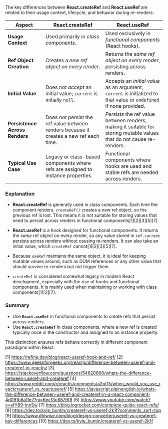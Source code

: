 The key differences between **React.createRef** and **React.useRef** are related to their usage context, lifecycle, and
behavior during re-renders:

| Aspect                         | React.createRef                                                                          | React.useRef                                                                                                          |
| ------------------------------ | ---------------------------------------------------------------------------------------- | --------------------------------------------------------------------------------------------------------------------- |
| **Usage Context**              | Used primarily in _class components_.                                                    | Used exclusively in _functional components_ (React hooks).                                                            |
| **Ref Object Creation**        | Creates a _new ref object on every render_.                                              | Returns the _same ref object on every render_, persisting across renders.                                             |
| **Initial Value**              | Does _not accept_ an initial value; `current` is initially `null`.                       | Accepts an _initial value_ as an argument; `current` is initialized to that value or `undefined` if none provided.    |
| **Persistence Across Renders** | Does _not_ persist the ref value between renders because it creates a new ref each time. | _Persists_ the ref value between renders, making it suitable for storing mutable values that do not cause re-renders. |
| **Typical Use Case**           | Legacy or class-based components where refs are assigned to instance properties.         | Functional components where hooks are used and stable refs are needed across renders.                                 |

### Explanation

- **React.createRef** is generally used in class components. Each time the component renders, `createRef()` creates a new ref
  object, so the previous ref is lost. This means it is not suitable for storing values that need to persist across renders
  in functional components[1][2][3][5][7].

- **React.useRef** is a hook designed for functional components. It returns the _same_ ref object on every render, so any
  value stored in `ref.current` persists across renders without causing re-renders. It can also take an initial value, which
  `createRef` cannot[1][2][3][5][7].

- Because `useRef` maintains the same object, it is ideal for keeping mutable values around, such as DOM references or any
  other value that should survive re-renders but not trigger them.

- `createRef` is considered somewhat legacy in modern React development, especially with the rise of hooks and functional
  components. It is mainly used when maintaining or working with class components[1][2][7].

### Summary

- Use **`React.useRef`** in functional components to create refs that persist across renders.
- Use **`React.createRef`** in class components, where a new ref is created typically once in the constructor and assigned to
  an instance property.

This distinction ensures refs behave correctly in different component paradigms within React.

[1] https://refine.dev/blog/react-useref-hook-and-ref/ [2]
https://www.geeksforgeeks.org/reactjs/difference-between-useref-and-createref-in-reactjs/ [3]
https://stackoverflow.com/questions/54620698/whats-the-difference-between-useref-and-createref [4]
https://www.reddit.com/r/reactjs/comments/a2pt15/when_would_you_use_reactcreateref_vs_reactuseref/ [5]
https://javascript.plainenglish.io/whats-the-difference-between-useref-and-createref-in-a-react-component-4d091b8a1fe7?gi=6ecf3c8879f8
[6] https://www.youtube.com/watch?v=afY89-InnSw [7] https://blog.logrocket.com/complete-guide-react-refs/ [8]
https://dev.to/kyle_buntin/createref-vs-useref-2k1f?comments_sort=top [9]
https://www.dhiwise.com/blog/design-converter/useref-vs-createref-key-differences [10]
https://dev.to/kyle_buntin/createref-vs-useref-2k1f
